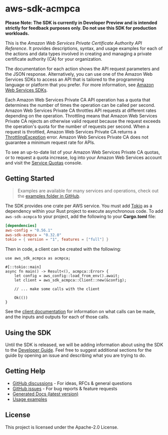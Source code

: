 # aws-sdk-acmpca

**Please Note: The SDK is currently in Developer Preview and is intended strictly for
feedback purposes only. Do not use this SDK for production workloads.**

This is the _Amazon Web Services Private Certificate Authority API Reference_. It provides descriptions, syntax, and usage examples for each of the actions and data types involved in creating and managing a private certificate authority (CA) for your organization.

The documentation for each action shows the API request parameters and the JSON response. Alternatively, you can use one of the Amazon Web Services SDKs to access an API that is tailored to the programming language or platform that you prefer. For more information, see [Amazon Web Services SDKs](https://aws.amazon.com/tools/#SDKs).

Each Amazon Web Services Private CA API operation has a quota that determines the number of times the operation can be called per second. Amazon Web Services Private CA throttles API requests at different rates depending on the operation. Throttling means that Amazon Web Services Private CA rejects an otherwise valid request because the request exceeds the operation's quota for the number of requests per second. When a request is throttled, Amazon Web Services Private CA returns a [ThrottlingException](https://docs.aws.amazon.com/privateca/latest/APIReference/CommonErrors.html) error. Amazon Web Services Private CA does not guarantee a minimum request rate for APIs.

To see an up-to-date list of your Amazon Web Services Private CA quotas, or to request a quota increase, log into your Amazon Web Services account and visit the [Service Quotas](https://console.aws.amazon.com/servicequotas/) console.

## Getting Started

> Examples are available for many services and operations, check out the
> [examples folder in GitHub](https://github.com/awslabs/aws-sdk-rust/tree/main/examples).

The SDK provides one crate per AWS service. You must add [Tokio](https://crates.io/crates/tokio)
as a dependency within your Rust project to execute asynchronous code. To add `aws-sdk-acmpca` to
your project, add the following to your **Cargo.toml** file:

```toml
[dependencies]
aws-config = "0.56.1"
aws-sdk-acmpca = "0.32.0"
tokio = { version = "1", features = ["full"] }
```

Then in code, a client can be created with the following:

```rust,no_run
use aws_sdk_acmpca as acmpca;

#[::tokio::main]
async fn main() -> Result<(), acmpca::Error> {
    let config = aws_config::load_from_env().await;
    let client = aws_sdk_acmpca::Client::new(&config);

    // ... make some calls with the client

    Ok(())
}
```

See the [client documentation](https://docs.rs/aws-sdk-acmpca/latest/aws_sdk_acmpca/client/struct.Client.html)
for information on what calls can be made, and the inputs and outputs for each of those calls.

## Using the SDK

Until the SDK is released, we will be adding information about using the SDK to the
[Developer Guide](https://docs.aws.amazon.com/sdk-for-rust/latest/dg/welcome.html). Feel free to suggest
additional sections for the guide by opening an issue and describing what you are trying to do.

## Getting Help

* [GitHub discussions](https://github.com/awslabs/aws-sdk-rust/discussions) - For ideas, RFCs & general questions
* [GitHub issues](https://github.com/awslabs/aws-sdk-rust/issues/new/choose) - For bug reports & feature requests
* [Generated Docs (latest version)](https://awslabs.github.io/aws-sdk-rust/)
* [Usage examples](https://github.com/awslabs/aws-sdk-rust/tree/main/examples)

## License

This project is licensed under the Apache-2.0 License.


